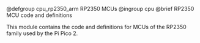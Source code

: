 @defgroup        cpu_rp2350_arm RP2350 MCUs
@ingroup         cpu
@brief           RP2350 MCU code and definitions

This module contains the code and definitions for MCUs of the RP2350 family used by the Pi Pico 2.
